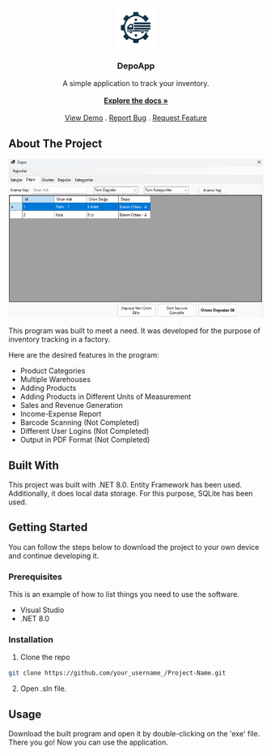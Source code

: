 <br/>
<p align="center">
  <a href="https://github.com/PardusDev/DepoApp">
    <img src="images/logo.png" alt="Logo" width="80" height="80">
  </a>

  <h3 align="center">DepoApp</h3>

  <p align="center">
    A simple application to track your inventory.
    <br/>
    <br/>
    <a href="https://github.com/PardusDev/DepoApp"><strong>Explore the docs »</strong></a>
    <br/>
    <br/>
    <a href="https://github.com/PardusDev/DepoApp">View Demo</a>
    .
    <a href="https://github.com/PardusDev/DepoApp/issues">Report Bug</a>
    .
    <a href="https://github.com/PardusDev/DepoApp/issues">Request Feature</a>
  </p>
</p>



## About The Project

<p align="center">
  <img src="images/screenshot.png" alt="Screenshot">
</p>

This program was built to meet a need. It was developed for the purpose of inventory tracking in a factory.

Here are the desired features in the program:
* Product Categories
* Multiple Warehouses
* Adding Products
* Adding Products in Different Units of Measurement
* Sales and Revenue Generation
* Income-Expense Report
* Barcode Scanning (Not Completed)
* Different User Logins (Not Completed)
* Output in PDF Format (Not Completed)

## Built With

This project was built with .NET 8.0. Entity Framework has been used. Additionally, it does local data storage. For this purpose, SQLite has been used.

## Getting Started

You can follow the steps below to download the project to your own device and continue developing it.

### Prerequisites

This is an example of how to list things you need to use the software.

* Visual Studio
* .NET 8.0

### Installation

1. Clone the repo


```sh
git clone https://github.com/your_username_/Project-Name.git
```


2. Open .sln file.


## Usage

Download the built program and open it by double-clicking on the 'exe' file. There you go! Now you can use the application.

